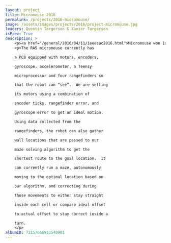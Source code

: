```yaml
---
layout: project
title: Micromouse 2016
permalink: /projects/2016-micromouse/
image: /assets/images/projects/2016/project-micromouse.jpg
leaders: Quentin Torgerson & Xavier Torgerson
isPrev: True
description: >
    <p><a href="/general/2016/04/11/ieeesac2016.html">Micromouse won 1st Place in IEEE SAC 2016</a>
    <p>The RAS micromouse currently has

    a PCB equipped with motors, encoders,

    gyroscope, accelerometer, a Teensy

    microprocessor and four rangefinders so

    that the robot can “see”.  We are setting

    its motors using a combination of

    encoder ticks, rangefinder error, and

    gyroscope error to get an ideal motion. 

    Using data collected from the

    rangefinders, the robot can also gather

    wall locations that are passed to our

    maze solving algorithm to get the

    shortest route to the goal location.  It

    can currently run a maze, autonomously

    moving to the optimal location based on

    our algorithm, and correcting during

    those movements to either stay straight

    inside each cell or compare ideal offset

    to actual offset to stay correct inside a

    turn.
    </p>
albumID: 72157666933540901
---
```


